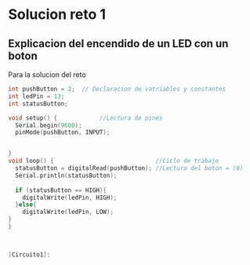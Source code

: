 # Solucion reto 1

## Explicacion del encendido de un LED con un boton

Para la solucion del reto

```c
int pushButton = 2;  // Declaracion de vatriables y constantes
int ledPin = 13;
int statusButton;

void setup() {            //Lectura de pines
  Serial.begin(9600);
  pinMode(pushButton, INPUT);


}
void loop() {                             //Ciclo de trabajo
  statusButton = digitalRead(pushButton); //Lectura del boton = (0)
  Serial.println(statusButton);
  
  if (statusButton == HIGH){
    digitalWrite(ledPin, HIGH);
  }else{
    digitalWrite(ledPin, LOW);
}
}



[Circuito1]: 

